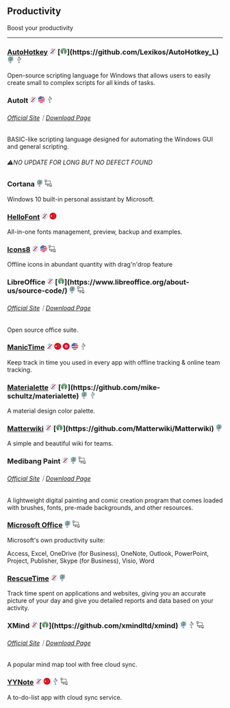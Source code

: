 ## Productivity

Boost your productivity

---

### [AutoHotkey](https://www.autohotkey.com/) ![](../assets/free.png) [![](../assets/open-source-icon.png "GPL 2.0@GitHub: https://github.com/Lexikos/AutoHotkey_L")](https://github.com/Lexikos/AutoHotkey_L) ![](../assets/earth-globe.png) ![](../assets/usb.png)

Open-source scripting language for Windows that allows users to easily create small to complex scripts for all kinds of tasks.

### AutoIt ![](../assets/free.png) ![](../assets/united-states.png) ![](../assets/usb.png)

###### [Official Site](https://www.autoitscript.com/site/autoit/)｜[Download Page](https://www.autoitscript.com/site/autoit/downloads/)

BASIC-like scripting language designed for automating the Windows GUI and general scripting.

###### ⚠NO UPDATE FOR LONG BUT NO DEFECT FOUND

### Cortana ![](../assets/earth-globe.png) ![](../assets/multi_platform.png)

Windows 10 built-in personal assistant by Microsoft.

### [HelloFont](http://www.hellofont.cn/index.php) ![](../assets/free.png) ![](../assets/china.png)

All-in-one fonts management, preview, backup and examples.

### [Icons8](https://icons8.com/app) ![](../assets/free.png) ![](../assets/united-states.png) ![](../assets/multi_platform.png)

Offline icons in abundant quantity with drag'n'drop feature

### LibreOffice ![](../assets/free.png) [![](../assets/open-source-icon.png "MPL 2.0@libreoffice.org: https://www.libreoffice.org/about-us/source-code/")](https://www.libreoffice.org/about-us/source-code/) ![](../assets/earth-globe.png) ![](../assets/multi_platform.png)

###### [Official Site](https://www.libreoffice.org/)｜[Download Page](https://www.libreoffice.org/download/download/)

Open source office suite.

### [ManicTime](http://www.manictime.com/) ![](../assets/free.png) ![](../assets/china.png) ![](../assets/hong-kong.png) ![](../assets/united-states.png) ![](../assets/usb.png)

Keep track in time you used in every app with offline tracking & online team tracking.

### [Materialette](http://mikeschultz.xyz/materialette/) ![](../assets/free.png) [![](../assets/open-source-icon.png "MIT@GitHUb: https://github.com/mike-schultz/materialette")](https://github.com/mike-schultz/materialette) ![](../assets/earth-globe.png) ![](../assets/usb.png)

A material design color palette.

### [Matterwiki](http://matterwiki.com/) ![](../assets/free.png) [![](../assets/open-source-icon.png "MIT@GitHub: https://github.com/Matterwiki/Matterwiki")](https://github.com/Matterwiki/Matterwiki) ![](../assets/earth-globe.png)

A simple and beautiful wiki for teams.

### Medibang Paint ![](../assets/free.png) ![](../assets/earth-globe.png) ![](../assets/multi_platform.png)

###### [Official Site](https://medibangpaint.com/en/)｜[Download Page](https://medibangpaint.com/en/app-download/)

A lightweight digital painting and comic creation program that comes loaded with brushes, fonts, pre-made backgrounds, and other resources.

### [Microsoft Office](http://www.office.com) ![](../assets/earth-globe.png) ![](../assets/multi_platform.png)

Microsoft's own productivity suite:

Access, Excel, OneDrive \(for Business\), OneNote, Outlook, PowerPoint, Project, Publisher, Skype \(for Business\), Visio, Word

### [RescueTime](https://team.rescuetime.com/) ![](../assets/free.png) ![](../assets/earth-globe.png)

Track time spent on applications and websites, giving you an accurate picture of your day and give you detailed reports and data based on your activity.

### XMind ![](../assets/free.png) [![](../assets/open-source-icon.png "EPL 1.0/LGPL 3.0@GitHub:https://github.com/xmindltd/xmind")](https://github.com/xmindltd/xmind) ![](../assets/earth-globe.png) ![](../assets/usb.png) ![](../assets/multi_platform.png)

###### [Official Site](http://www.xmind.net/)｜[Download Page](http://www.xmind.net/download/win/)

A popular mind map tool with free cloud sync.

### [YYNote](http://www.6fcsj.com/) ![](../assets/free.png) ![](../assets/china.png) ![](../assets/usb.png) ![](../assets/multi_platform.png)

A to-do-list app with cloud sync service.